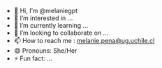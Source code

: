 - 👋 Hi, I’m @melaniegpt
- 👀 I’m interested in ...
- 🌱 I’m currently learning ...
- 💞️ I’m looking to collaborate on ...
- 📫 How to reach me : melanie.pena@ug.uchile.cl 
- 😄 Pronouns: She/Her
- ⚡ Fun fact: ...

